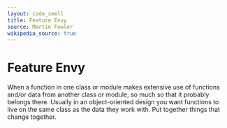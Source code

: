 ```yaml
---
layout: code_smell
title: Feature Envy
source: Martin Fowler
wikipedia_source: true
---
```


# Feature Envy
When a function in one class or module makes extensive use of functions and/or data from another class or module, so much so that it probably belongs there. Usually in an object-oriented design you want functions to live on the same class as the data they work with. Put together things that change together.
